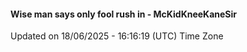 #### Wise man says only fool rush in - McKidKneeKaneSir
Updated on 18/06/2025 - 16:16:19 (UTC) Time Zone
